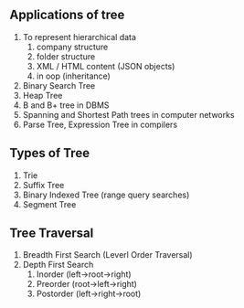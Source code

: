 ## Applications of tree

1. To represent hierarchical data
   1. company structure
   2. folder structure
   3. XML / HTML content (JSON objects)
   4. in oop (inheritance)
2. Binary Search Tree
3. Heap Tree
4. B and B+ tree in DBMS
5. Spanning and Shortest Path trees in computer networks
6. Parse Tree, Expression Tree in compilers

## Types of Tree

1. Trie
2. Suffix Tree
3. Binary Indexed Tree (range query searches)
4. Segment Tree

## Tree Traversal

1. Breadth First Search (Leverl Order Traversal)
2. Depth First Search
   1. Inorder (left->root->right)
   2. Preorder (root->left->right)
   3. Postorder (left->right->root)
